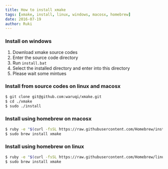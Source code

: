 ```yaml
---
title: How to install xmake
tags: [xmake, install, linux, windows, macosx, homebrew]
date: 2016-07-19
author: Ruki
---
```


### Install on windows

1. Download xmake source codes
2. Enter the source code directory
3. Run `install.bat`
4. Select the installed directory and enter into this directory
5. Please wait some mintues

### Install from source codes on linux and macosx

```bash
$ git clone git@github.com:waruqi/xmake.git
$ cd ./xmake
$ sudo ./install
```

### Install using homebrew on macosx

```bash
$ ruby -e "$(curl -fsSL https://raw.githubusercontent.com/Homebrew/install/master/install)"
$ sudo brew install xmake
```

### Install using homebrew on linux

```bash
$ ruby -e "$(curl -fsSL https://raw.githubusercontent.com/Homebrew/linuxbrew/go/install)"
$ sudo brew install xmake
```